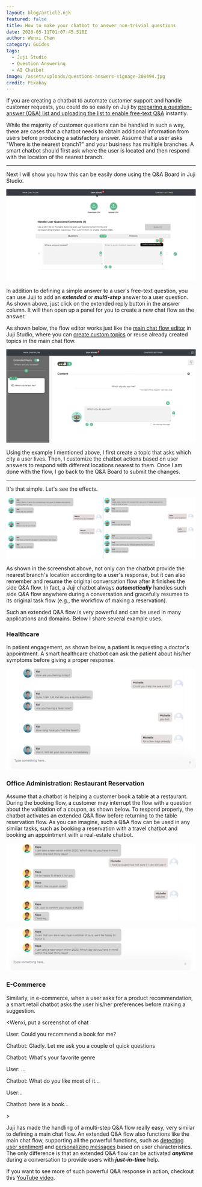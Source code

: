 ```yaml
---
layout: blog/article.njk
featured: false
title: How to make your chatbot to answer non-trivial questions
date: 2020-05-11T01:07:45.510Z
author: Wenxi Chen
category: Guides
tags:
  - Juji Studio
  - Question Answering
  - AI Chatbot
image: /assets/uploads/questions-answers-signage-208494.jpg
credit: Pixabay
---
```

If you are creating a chatbot to automate customer support and handle customer requests, you could do so easily on Juji by [preparing a question-answer (Q&A) list and uploading the list to enable free-text Q&A](https://juji.io/docs/design/#handle-free-text-qas) instantly. 

While the majority of customer questions can be handled in such a way, there are  cases that a chatbot needs to obtain additional information from users before producing a satisfactory answer. Assume that a user asks "Where is the nearest branch?" and your business has multiple branches. A smart chatbot should first ask where the user is located and then respond with the location of the nearest branch. 

- - -

Next I will show you how this can be easily done using the Q&A Board in Juji Studio.  

![Click on extended reply button to initiate your Q&A flow](/assets/uploads/screen-shot-2020-05-12-at-11.19.35-pm.png "Click on the extended reply button to create a flow to handle the question")

In addition to defining a simple answer to a user's free-text question, you can use Juji to add an ***extended*** or ***multi-step*** answer to a user question.  As shown above, just click on the extended reply button in the answer column. It will then open up a panel for you to create a new chat flow as the answer. 

As shown below, the flow editor works just like the [main chat flow editor](https://docs.juji.io/design/#customize-main-chat-flow) in Juji Studio, where you can [create custom topics](https://juji.io/docs/design/#edit-a-topic) or reuse already created topics in the main chat flow. 

![Creating a topic to handle the question](/assets/uploads/screen-shot-2020-05-12-at-11.39.03-pm.png "Creating a topic to handle the question")

Using the example I mentioned above, I first create a topic that asks which city a user lives. Then, I customize the chatbot actions based on user answers to respond with different locations nearest to them. Once I am done with the flow, I go back to the Q&A Board to submit the changes.

- - -

It's that simple. Let's see the effects.

![The chatbot first checks the user's location, then provides the nearest branch's location](/assets/uploads/screen-shot-2020-05-12-at-11.54.45-pm.png "The chatbot first checks the user's location, then provides the nearest branch's location")

As shown in the screenshot above, not only can the chatbot provide the nearest branch's location according to a user's response, but it can also remember and resume the original conversation flow after it finishes the side Q&A flow. In fact, a Juji chatbot always ***automatically*** handles such side Q&A flow anywhere during a conversation and gracefully resumes to its original task flow (e.g., the workflow of making a reservation). 

Such an extended Q&A flow is very powerful and can be used in many applications and domains. Below I share several example uses.

### Healthcare

In patient engagement, as shown below, a patient is requesting a doctor's appointment.  A smart healthcare chatbot can ask the patient about his/her symptoms before giving a proper response.  

![An extended Q&A flow between a user and a healthcare chatbot](/assets/uploads/healthcare-chatbot-extended-q-a.png "An extended Q&A flow between a user and a healthcare chatbot")

### Office Administration: Restaurant Reservation

Assume that a chatbot is helping a customer book a table at a restaurant. During the booking flow, a customer may interrupt the flow with a question about the validation of a coupon, as shown below. To respond properly, the chatbot activates an extended Q&A flow before returning to the table reservation flow. As you can imagine, such a Q&A flow can be used in any similar tasks, such as booking a reservation with a travel chatbot and booking an appointment with a real-estate chatbot. 

![An extended Q&A flow between a user and a chatbot in the middle of restaurant reservation](/assets/uploads/screen-shot-2020-05-15-at-2.26.45-pm.png "An extended Q&A flow between a user and a chatbot in the middle of restaurant reservation")

![Continued from the above: an extended Q&A flow in the middle of restaurant reservation](/assets/uploads/screen-shot-2020-05-15-at-2.27.24-pm.png "Continued from the above: an extended Q&A flow in the middle of restaurant reservation")

### E-Commerce

Similarly,  in e-commerce, when a user asks for a product recommendation, a smart retail chatbot asks the user his/her preferences before making a suggestion. 



<Wenxi, put a screenshot of chat

User: Could you recommend a book for me?

Chatbot: Gladly. Let me ask you a couple of quick questions

Chatbot: What's your favorite genre

User: ...

Chatbot: What do you like most of it...

User:..

Chatbot: here is a book... 



\>

Juji has made the handling of a multi-step Q&A flow really easy, very similar to defining a main chat flow. An extended Q&A flow also functions like the main chat flow, supporting all the powerful functions, such as [detecting user sentiment](https://youtu.be/HwrGulGsTUk) and [](https://youtu.be/lNv0Ud8V2Co)[personalizing messages](https://youtu.be/lNv0Ud8V2Co) based on user characteristics.  The only difference is that an extended Q&A flow can be activated ***anytime*** during a conversation to provide users with ***just-in-time*** help. 

If you want to see more of such powerful Q&A response in action, checkout this [YouTube video](https://youtu.be/6kzST4vO_KU).